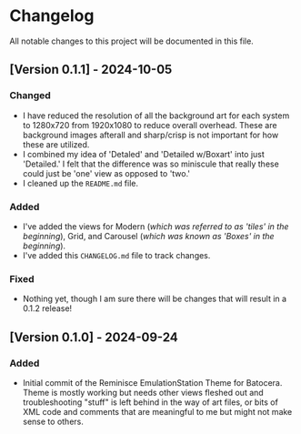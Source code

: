 # Changelog

All notable changes to this project will be documented in this file.

## [Version 0.1.1] - 2024-10-05
### Changed
- I have reduced the resolution of all the background art for each system to 1280x720 from 1920x1080 to reduce overall overhead. These are background images afterall and sharp/crisp is not important for how these are utilized.
- I combined my idea of 'Detaled' and 'Detailed w/Boxart' into just 'Detailed.' I felt that the difference was so miniscule that really these could just be 'one' view as opposed to 'two.'
- I cleaned up the `README.md` file.

### Added
- I've added the views for Modern (*which was referred to as 'tiles' in the beginning*), Grid, and Carousel (*which was known as 'Boxes' in the beginning*).
- I've added this `CHANGELOG.md` file to track changes.

### Fixed
- Nothing yet, though I am sure there will be changes that will result in a 0.1.2 release!

## [Version 0.1.0] - 2024-09-24
### Added
- Initial commit of the Reminisce EmulationStation Theme for Batocera. Theme is mostly working but needs other views fleshed out and troubleshooting "stuff" is left behind in the way of art files, or bits of XML code and comments that are meaningful to me but might not make sense to others.